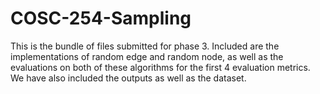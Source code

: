 # COSC-254-Sampling

This is the bundle of files submitted for phase 3. Included are the implementations of random edge and random node, as well as the evaluations on both of these
algorithms for the first 4 evaluation metrics. We have also included the outputs as well as the dataset.
